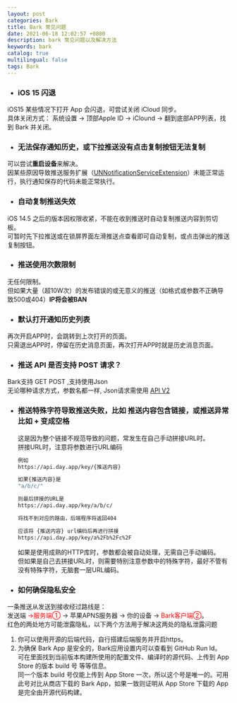 ```yaml
---
layout: post
categories: Bark
title: Bark 常见问题
date: 2021-06-18 12:02:57 +0800
description: bark 常见问题以及解决方法
keywords: bark
catalog: true
multilingual: false
tags: Bark
---
```


* ### iOS 15 闪退
iOS15 某些情况下打开 App 会闪退，可尝试关闭 iCloud 同步。<br>
具体关闭方式： 系统设置 -> 顶部Apple ID -> iClound -> 翻到底部APP列表，找到 Bark 并关闭。

* ### 无法保存通知历史，或下拉推送没有点击复制按钮无法复制
可以尝试<b>重启设备</b>来解决。<br />
因某些原因导致推送服务扩展（[UNNotificationServiceExtension](https://developer.apple.com/documentation/usernotifications/unnotificationserviceextension)）未能正常运行，执行通知保存的代码未能正常执行。


* ### 自动复制推送失效
iOS 14.5 之后的版本因权限收紧，不能在收到推送时自动复制推送内容到剪切板。<br/>
可暂时先下拉推送或在锁屏界面左滑推送点查看即可自动复制，或点击弹出的推送复制按钮。


* ### 推送使用次数限制
无任何限制。<br>
但如果大量（超10W次）的发布错误的或无意义的推送（如格式或参数不正确导致500或404）<b>IP将会被BAN</b>


* ### 默认打开通知历史列表
再次开启APP时，会跳转到上次打开的页面。<br />
只需退出APP时，停留在历史消息页面，再次打开APP时就是历史消息页面。


* ### 推送 API 是否支持 POST 请求？
Bark支持 GET POST ,支持使用Json<br>
无论哪种请求方式，参数名都一样, Json请求需使用 [API V2](https://github.com/Finb/bark-server/blob/master/docs/API_V2.md)


* ### 推送特殊字符导致推送失败，比如 推送内容包含链接，或推送异常 比如 + 变成空格
    这是因为整个链接不规范导致的问题，常发生在自己手动拼接URL时。<br>
拼接URL时，注意将参数进行URL编码 

	```sh
    例如
    https://api.day.app/key/{推送内容}

    如果{推送内容}是
    "a/b/c/"

    则最后拼接的URL是
    https://api.day.app/key/a/b/c/

    将找不到对应的路由，后端程序将返回404

    应该将 {推送内容} url编码后再进行拼接
    https://api.day.app/key/a%2Fb%2Fc%2F
    ```

    如果是使用成熟的HTTP库时，参数都会被自动处理，无需自己手动编码。<br>
    但如果是自己去拼接URL时，则需要特别注意参数中的特殊字符，最好不管有没有特殊字符，无脑套一层URL编码。

* ### 如何确保隐私安全
一条推送从发送到接收经过路线是：<br>
发送端 <font color='red'> →服务端①</font> → 苹果APNS服务器 → 你的设备 → <font color='red'>Bark客户端②</font>。<br>
红色的两处地方可能泄露隐私，以下两个方法用于解决这两处的隐私泄露问题<br>
1. 你可以使用开源的后端代码，自行搭建后端服务并开启https。
2. 为确保 Bark App 是安全的，Bark应用设置内可以查看到 GitHub Run Id。 <br>
可在里面找到当前版本构建所使用的配置文件、编译时的源代码、上传到 App Store 的版本 build 号 等等信息。<br>
同一个版本 build 号仅能上传到 App Store 一次，所以这个号是唯一的。可用此号对比从商店下载的 Bark App，如果一致则证明从 App Store 下载的 App 是完全由开源代码构建。